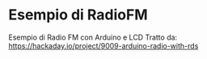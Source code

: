 # Esempio di RadioFM
Esempio di Radio FM con Arduino e LCD
Tratto da:
https://hackaday.io/project/9009-arduino-radio-with-rds
